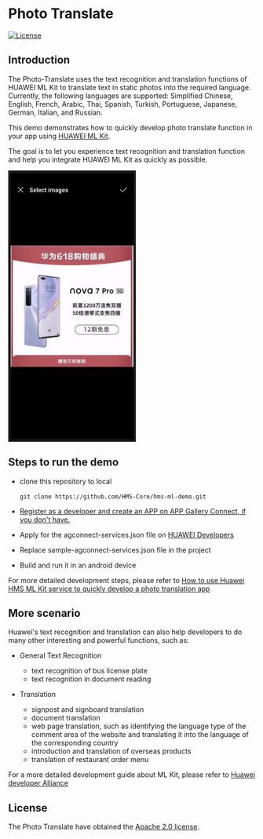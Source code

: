 # Photo Translate
[![License](https://img.shields.io/badge/Docs-hmsguides-brightgreen)](https://developer.huawei.com/consumer/en/doc/development/HMS-Guides/ml-introduction-4)

## Introduction
The Photo-Translate uses the text recognition and translation functions of HUAWEI ML Kit to translate text in static photos into the required language. Currently, the following languages are supported: Simplified Chinese, English, French, Arabic, Thai, Spanish, Turkish, Portuguese, Japanese, German, Italian, and Russian.

This demo demonstrates how to quickly develop photo translate function in your app using [HUAWEI ML Kit](https://developer.huawei.com/consumer/en/hms/huawei-mlkit).

The goal is to let you experience text recognition and translation function and help you integrate HUAWEI ML Kit as quickly as possible.

<img src="https://github.com/HMS-Core/hms-ml-demo/blob/master/Photo-Translate/Photo%20Translate.gif" width=250 title="ID Photo DIY" div align=center border=5>

## Steps to run the demo
 - clone this repository to local
        
       git clone https://github.com/HMS-Core/hms-ml-demo.git
     
 - [Register as a developer and create an APP on APP Gallery Connect, if you don't have.](https://developer.huawei.com/consumer/en/doc/start/10101)
 - Apply for the agconnect-services.json file on [HUAWEI Developers](https://developer.huawei.com/consumer/en/doc/development/HMS-Guides/ml-add-agc)
 - Replace sample-agconnect-services.json file in the project
 - Build and run it in an android device

For more detailed development steps, please refer to [How to use Huawei HMS ML Kit service to quickly develop a photo translation app](https://forums.developer.huawei.com/forumPortal/en/topicview?tid=0201257535948780270&fid=0101187876626530001)

## More scenario
Huawei's text recognition and translation can also help developers to do many other interesting and powerful functions, such as:
 - General Text Recognition
   - text recognition of bus license plate
   - text recognition in document reading

 - Translation
   - signpost and signboard translation
   - document translation
   - web page translation, such as identifying the language type of the comment area of the website and translating it into the language of the corresponding country
   - introduction and translation of overseas products
   - translation of restaurant order menu

For a more detailed development guide about ML Kit, please refer to [Huawei developer Alliance](https://developer.huawei.com/consumer/en/doc/development/HMS-Guides/ml-introduction-4)

## License
The Photo Translate have obtained the [Apache 2.0 license](http://www.apache.org/licenses/LICENSE-2.0).
